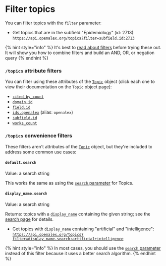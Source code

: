 # Filter topics

You can filter topics with the `filter` parameter:

* Get topics that are in the subfield "Epidemiology" (id: 2713)\
  [`https://api.openalex.org/topics?filter=subfield.id:2713`](https://api.openalex.org/topics?filter=subfield.id:2713)

{% hint style="info" %}
It's best to [read about filters](../../how-to-use-the-api/get-lists-of-entities/filter-entity-lists.md) before trying these out. It will show you how to combine filters and build an AND, OR, or negation query
{% endhint %}

### `/topics` attribute filters

You can filter using these attributes of the [`Topic`](./topic-object.md) object (click each one to view their documentation on the `Topic` object page):

* [`cited_by_count`](./topic-object.md#cited_by_count)
* [`domain.id`](./topic-object.md#domain)
* [`field.id`](./topic-object.md#field)
* [`ids.openalex`](./topic-object.md#ids) (alias: `openalex`)
* [`subfield.id`](./topic-object.md#subfield)
* [`works_count`](./topic-object.md#works_count)

### `/topics` convenience filters

These filters aren't attributes of the [`Topic`](../topics/topic-object.md) object, but they're included to address some common use cases:

#### `default.search`

Value: a search string

This works the same as using the [`search` parameter](../topics/search-topics.md#search-topics) for Topics.

#### `display_name.search`

Value: a search string

Returns: topics with a [`display_name`](../topics/topic-object.md#display\_name) containing the given string; see the [search page](../topics/search-topics.md#search-a-specific-field) for details.

* Get topics with `display_name` containing "artificial" and "intelligence":\
  [`https://api.openalex.org/topics?filter=display_name.search:artificial+intelligence`](https://api.openalex.org/topics?filter=display_name.search:artificial+intelligence)

{% hint style="info" %}
In most cases, you should use the [`search` parameter](../topics/search-topics.md#topics-full-search) instead of this filter because it uses a better search algorithm.
{% endhint %}
